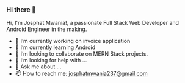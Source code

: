 ### Hi there 👋


Hi, I'm Josphat Mwania!, a passionate Full Stack Web Developer and Android Engineer in the making.
- 🔭 I’m currently working on invoice application
- 🌱 I’m currently learning Android
- 👯 I’m looking to collaborate on MERN Stack projects.
- 🤔 I’m looking for help with ...
- 💬 Ask me about ...
- 📫 How to reach me: josphatmwania237@gmail.com


